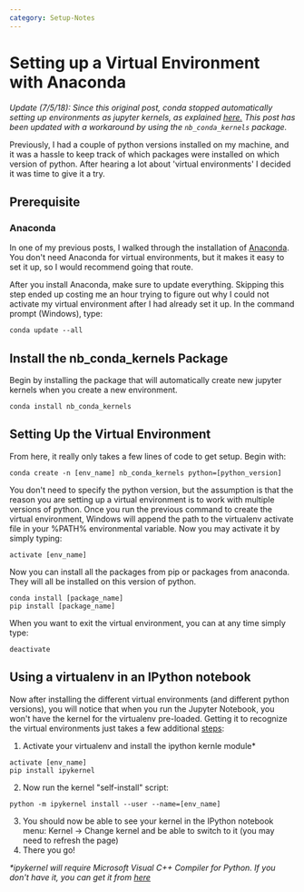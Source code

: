 ```yaml
---
category: Setup-Notes
---
```

# Setting up a Virtual Environment with Anaconda
_Update (7/5/18): Since this original post, conda stopped automatically setting up environments as jupyter kernels, as explained [here.](https://stackoverflow.com/questions/39604271/conda-environments-not-showing-up-in-jupyter-notebook) This post has been updated with a workaround by using the `nb_conda_kernels` package._

Previously, I had a couple of python versions installed on my machine, and it was a hassle to keep track of which packages were installed on which version of python. After hearing a lot about 'virtual environments' I decided it was time to give it a try.

## Prerequisite

### Anaconda
In one of my previous posts, I walked through the installation of [Anaconda](https://black-tea.github.io/data%20analysis/2017/04/12/Windows-Data-Analysis-Setup.html). You don't need Anaconda for virtual environments, but it makes it easy to set it up, so I would recommend going that route.

After you install Anaconda, make sure to update everything. Skipping this step ended up costing me an hour trying to figure out why I could not activate my virtual environment after I had already set it up. In the command prompt (Windows), type:
```
conda update --all
```

## Install the nb_conda_kernels Package
Begin by installing the package that will automatically create new jupyter kernels when you create a new environment.
```
conda install nb_conda_kernels
```

## Setting Up the Virtual Environment
From here, it really only takes a few lines of code to get setup. Begin with:
```
conda create -n [env_name] nb_conda_kernels python=[python_version]
```
You don't need to specify the python version, but the assumption is that the reason you are setting up a virtual environment is to work with multiple versions of python. Once you run the previous command to create the virtual environment, Windows will append the path to the virtualenv activate file in your %PATH% environmental variable. Now you may activate it by simply typing:
```
activate [env_name]
```
Now you can install all the packages from pip or packages from anaconda. They will all be installed on this version of python.
```
conda install [package_name]
pip install [package_name]
```
When you want to exit the virtual environment, you can at any time simply type:
```
deactivate
```

## Using a virtualenv in an IPython notebook
Now after installing the different virtual environments (and different python versions), you will notice that when you run the Jupyter Notebook, you won't have the kernel for the virtualenv pre-loaded. Getting it to recognize the virtual environments just takes a few additional [steps](https://help.pythonanywhere.com/pages/IPythonNotebookVirtualenvs/):
1. Activate your virtualenv and install the ipython kernle module* 
```
activate [env_name] 
pip install ipykernel
```
2. Now run the kernel "self-install" script:
```
python -m ipykernel install --user --name=[env_name]
```
3. You should now be able to see your kernel in the IPython notebook menu: Kernel -> Change kernel and be able to switch to it (you may need to refresh the page)
4. There you go!

_*ipykernel will require Microsoft Visual C++ Compiler for Python. If you don't have it, you can get it from [here](http://aka.ms/vcpython27)_